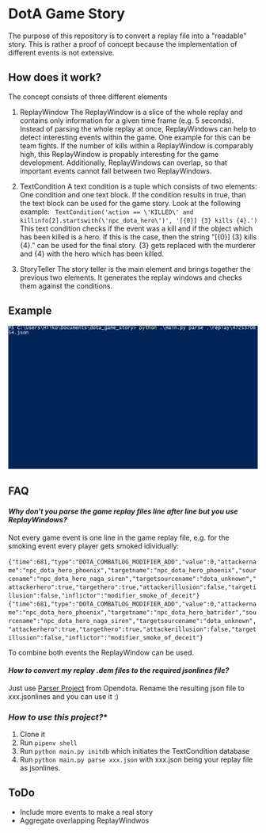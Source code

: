 # DotA Game Story
The purpose of this repository is to convert a replay file into a "readable" story.
This is rather a proof of concept because the implementation of different events is not extensive.

## How does it work?
The concept consists of three different elements

1. ReplayWindow
The ReplayWindow is a slice of the whole replay and contains only information for a given time frame (e.g. 5 seconds). Instead of parsing the whole replay at once, ReplayWindows can help to detect interesting events within the game. One example for this can be team fights. If the number of kills within a ReplayWindow is comparably high, this ReplayWindow is propably interesting for the game development. Additionally, ReplayWindows can overlap, so that important events cannot fall between two ReplayWindows.

2. TextCondition
A text condition is a tuple which consists of two elements: One condition and one text block. If the condition results in true, than the text block can be used for the game story. Look at the following example:
`` TextCondition('action == \'KILLED\' and killinfo[2].startswith(\'npc_dota_hero\')', '[{0}] {3} kills {4}.')``
This text condition checks if the event was a kill and if the object which has been killed is a hero. If this is the case, then the string "[{0}] {3} kills {4}." can be used for the final story. {3} gets replaced with the murderer and {4} with the hero which has been killed.

3. StoryTeller
The story teller is the main element and brings together the previous two elements. It generates the replay windows and checks them against the conditions.

## Example
![Example Gif](dota_story_teller.gif)

## FAQ
#### *Why don't you parse the game replay files line after line but you use ReplayWindows?*

Not every game event is one line in the game replay file, e.g. for the smoking event every player gets smoked idividually:

``{"time":681,"type":"DOTA_COMBATLOG_MODIFIER_ADD","value":0,"attackername":"npc_dota_hero_phoenix","targetname":"npc_dota_hero_phoenix","sourcename":"npc_dota_hero_naga_siren","targetsourcename":"dota_unknown","attackerhero":true,"targethero":true,"attackerillusion":false,"targetillusion":false,"inflictor":"modifier_smoke_of_deceit"}
{"time":681,"type":"DOTA_COMBATLOG_MODIFIER_ADD","value":0,"attackername":"npc_dota_hero_phoenix","targetname":"npc_dota_hero_batrider","sourcename":"npc_dota_hero_naga_siren","targetsourcename":"dota_unknown","attackerhero":true,"targethero":true,"attackerillusion":false,"targetillusion":false,"inflictor":"modifier_smoke_of_deceit"}
``

To combine both events the ReplayWindow can be used.

#### *How to convert my replay .dem files to the required jsonlines file?*

Just use [Parser Project](https://github.com/odota/parser) from Opendota. Rename the resulting json file to xxx.jsonlines and you can use it :)

### *How to use this project?**
1. Clone it
2. Run `pipenv shell`
3. Run `python main.py initdb` which initiates the TextCondition database
4. Run `python main.py parse xxx.json` with xxx.json being your replay file as jsonlines.

## ToDo
* Include more events to make a real story
* Aggregate overlapping ReplayWindwos
